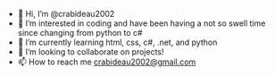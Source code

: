 - 👋 Hi, I’m @crabideau2002
- 👀 I’m interested in coding and have been having a not so swell time since changing from python to c#
- 🌱 I’m currently learning html, css, c#, .net, and python
- 💞️ I’m looking to collaborate on projects!
- 📫 How to reach me crabideau2002@gmail.com 

<!---
crabideau2002/crabideau2002 is a ✨ special ✨ repository because its `README.md` (this file) appears on your GitHub profile.
You can click the Preview link to take a look at your changes.
--->
